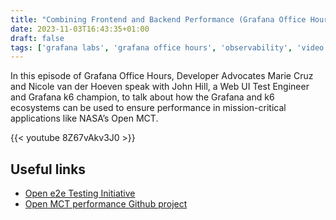 ```yaml
---
title: "Combining Frontend and Backend Performance (Grafana Office Hours #18)"
date: 2023-11-03T16:43:35+01:00
draft: false
tags: ['grafana labs', 'grafana office hours', 'observability', 'video', 'english', 'k6', 'frontend', 'performance']
---
```

In this episode of Grafana Office Hours, Developer Advocates Marie Cruz and Nicole van der Hoeven speak with John Hill, a Web UI Test Engineer and Grafana k6 champion, to talk about how the Grafana and k6 ecosystems can be used to ensure performance in mission-critical applications like NASA’s Open MCT.

{{< youtube 8Z67vAkv3J0 >}}

## Useful links

- [Open e2e Testing Initiative](https://github.com/nasa/openmct/discussions/4303)
- [Open MCT performance Github project](https://github.com/unlikelyzero/openmct-performance )